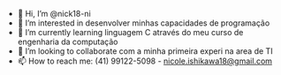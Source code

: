 - 👋 Hi, I’m @nick18-ni
- 👀 I’m interested in desenvolver minhas capacidades de programação
- 🌱 I’m currently learning  linguagem C através do meu curso de engenharia da computação
- 💞️ I’m looking to collaborate com a minha primeira experi na area de TI
- 📫 How to reach me: (41) 99122-5098 -  nicole.ishikawa18@gmail.com

<!---
nick18-ni/nick18-ni is a ✨ special ✨ repository because its `README.md` (this file) appears on your GitHub profile.
You can click the Preview link to take a look at your changes.
--->
